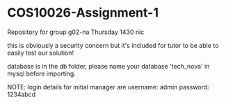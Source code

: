 # COS10026-Assignment-1
Repository for group g02-na Thursday 1430 nic

this is obviously a security concern but it's included for tutor to be able to easily test our solution!

database is in the db folder, please name your database 'tech_nova' in mysql before importing.

NOTE: 
login details for initial manager are
username: admin
password: 1234abcd


